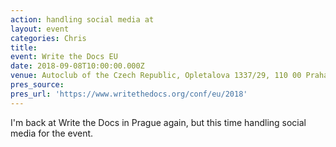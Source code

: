 ```yaml
---
action: handling social media at
layout: event
categories: Chris
title:
event: Write the Docs EU
date: 2018-09-08T10:00:00.000Z
venue: Autoclub of the Czech Republic, Opletalova 1337/29, 110 00 Praha 1-Nové Město, Czechia
pres_source:
pres_url: 'https://www.writethedocs.org/conf/eu/2018'
---
```


I'm back at Write the Docs in Prague again, but this time handling social media for the event.
